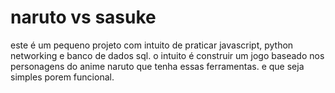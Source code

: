 # naruto vs sasuke

este é um pequeno projeto com intuito de praticar javascript, python networking e banco de dados sql. o intuito é construir um jogo baseado nos personagens do anime naruto que tenha essas ferramentas. e que seja simples porem funcional.